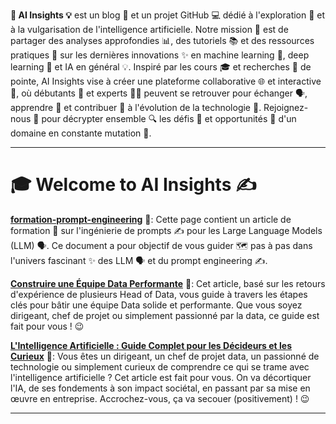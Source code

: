 **🤖 AI Insights 💡** est un blog 📝 et un projet GitHub 💻 dédié à l'exploration 🔭 et à la vulgarisation de l'intelligence artificielle. Notre mission 🎯 est de partager des analyses approfondies 📊, des tutoriels 📚 et des ressources pratiques 🧰 sur les dernières innovations ✨ en machine learning 🤖, deep learning 🧠 et IA en général 💡. Inspiré par les cours 🎓 et recherches 🔬 de pointe, AI Insights vise à créer une plateforme collaborative 🌐 et interactive 💬, où débutants 👶 et experts 🧑‍🏫 peuvent se retrouver pour échanger 🗣️, apprendre 📖 et contribuer 🚀 à l'évolution de la technologie 🚀. Rejoignez-nous 👋 pour décrypter ensemble 🔍 les défis 🚧 et opportunités 🌟 d'un domaine en constante mutation 🔄.

---

# 🎓 Welcome to AI Insights ✍️

**[formation-prompt-engineering](https://github.com/ericfokou/prompt-engineering-formation/blob/main/formation-prompt-engineering.md)** 🔗: Cette page contient un article de formation 📰 sur l'ingénierie de prompts ✍️ pour les Large Language Models (LLM) 🗣️. Ce document a pour objectif de vous guider 🗺️ pas à pas dans l'univers fascinant ✨ des LLM 🗣️ et du prompt engineering ✍️.


**[Construire une Équipe Data Performante](https://github.com/ericfokou/ai-insights/blob/main/Transform%20Data%20into%20Dollars%3A%20Build%20an%20Elite%20Data%20Team%20for%20Maximum%20ROI%20_v1.md)** 🔗: Cet article, basé sur les retours d'expérience de plusieurs Head of Data, vous guide à travers les étapes clés pour bâtir une équipe Data solide et performante. Que vous soyez dirigeant, chef de projet ou simplement passionné par la data, ce guide est fait pour vous ! 😉

**[L'Intelligence Artificielle : Guide Complet pour les Décideurs et les Curieux](https://github.com/ericfokou/ai-insights/blob/main/L'Intelligence%20Artificielle%20%3A%20Guide%20Complet%20pour%20les%20D%C3%A9cideurs%20et%20les%20Curieux.md)** 🔗: Vous êtes un dirigeant, un chef de projet data, un passionné de technologie ou simplement curieux de comprendre ce qui se trame avec l'intelligence artificielle ? Cet article est fait pour vous. On va décortiquer l'IA, de ses fondements à son impact sociétal, en passant par sa mise en œuvre en entreprise. Accrochez-vous, ça va secouer (positivement) ! 😉

---
